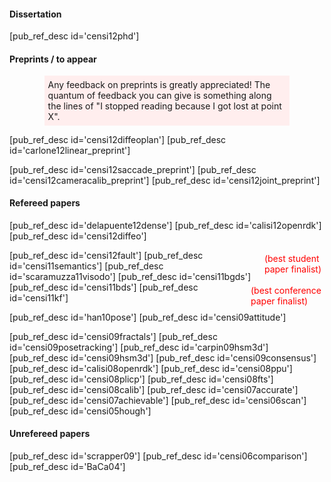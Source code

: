 #### Dissertation

[pub_ref_desc id='censi12phd']

#### Preprints / to appear 

<p style='background-color: #fee; margin-left: 4em; margin-right: 4em; padding: 0.4em'> Any feedback on preprints is greatly appreciated! The quantum of feedback you can give is something along the lines of "I stopped reading because I got lost at point X".
</p>


[pub_ref_desc id='censi12diffeoplan']
[pub_ref_desc id='carlone12linear_preprint']

[pub_ref_desc id='censi12saccade_preprint']
[pub_ref_desc id='censi12cameracalib_preprint']
[pub_ref_desc id='censi12joint_preprint']


#### Refereed papers 


[pub_ref_desc id='delapuente12dense']
[pub_ref_desc id='calisi12openrdk']
[pub_ref_desc id='censi12diffeo']
 

<div style='float:right; color: red; padding: 5px'> (best student <br/> paper finalist)</div>
[pub_ref_desc id='censi12fault']
[pub_ref_desc id='censi11semantics']
[pub_ref_desc id='scaramuzza11visodo']
[pub_ref_desc id='censi11bgds']


<div style='float:right; color: red; padding: 5px'> (best conference <br/> paper finalist) </div>
[pub_ref_desc id='censi11bds']
[pub_ref_desc id='censi11kf']
  
[pub_ref_desc id='han10pose']
[pub_ref_desc id='censi09attitude']


[pub_ref_desc id='censi09fractals']
[pub_ref_desc id='censi09posetracking']
[pub_ref_desc id='carpin09hsm3d']
[pub_ref_desc id='censi09hsm3d']
[pub_ref_desc id='censi09consensus']
[pub_ref_desc id='calisi08openrdk']
[pub_ref_desc id='censi08ppu']
[pub_ref_desc id='censi08plicp']
[pub_ref_desc id='censi08fts']
[pub_ref_desc id='censi08calib'] 
[pub_ref_desc id='censi07accurate']
[pub_ref_desc id='censi07achievable']
[pub_ref_desc id='censi06scan']
[pub_ref_desc id='censi05hough']


<h4> Unrefereed papers </h4>

[pub_ref_desc id='scrapper09']
[pub_ref_desc id='censi06comparison']
[pub_ref_desc id='BaCa04']